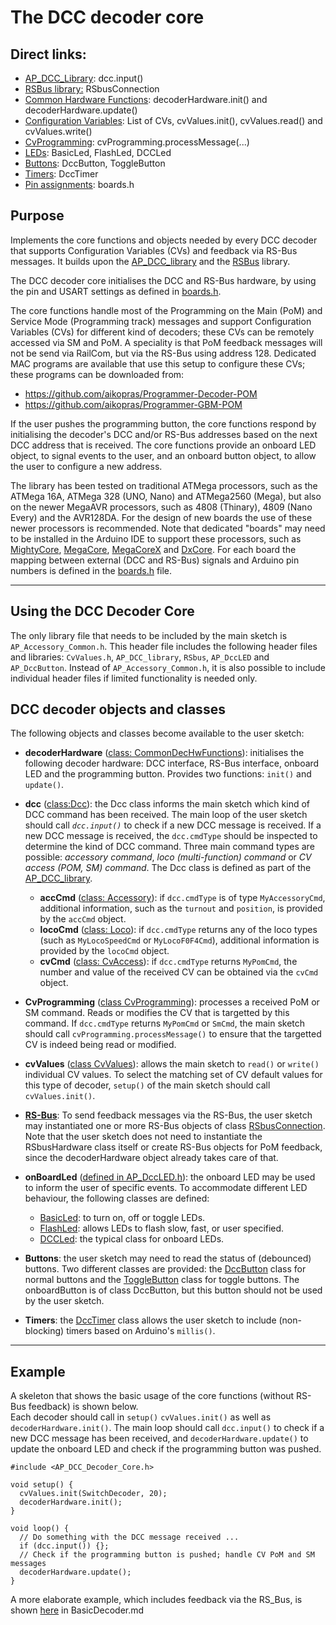 
# The DCC decoder core #

## Direct links: ##
- [AP_DCC_Library](https://github.com/aikopras/AP_DCC_library#AP_DCC_library):
  dcc.input()
- [RSBus library:](https://github.com/aikopras/RSbus)
  RSbusConnection
- [Common Hardware Functions](src/CommonFunctions/CommonFunctions.md):
  decoderHardware.init() and decoderHardware.update()
- [Configuration Variables](src/CvValues/CvValues.md):
  List of CVs, cvValues.init(), cvValues.read() and cvValues.write()
- [CvProgramming](src/CommonFunctions/CvProgramming.md):
   cvProgramming.processMessage(...)
- [LEDs](src/DccLED/DccLED.md#AP_DccLED): BasicLed, FlashLed, DCCLed
- [Buttons](src/DccButton/DccButton.md#DccButton): DccButton, ToggleButton
- [Timers](src/DccTimer/DccTimer.md#DccTimer): DccTimer
- [Pin assignments](src/boards.h): boards.h

## Purpose ##

Implements the core functions and objects needed by every DCC decoder that supports Configuration Variables (CVs) and feedback via RS-Bus messages. It builds upon the [AP_DCC_library](https://github.com/aikopras/AP_DCC_library#AP_DCC_library) and the [RSBus](https://github.com/aikopras/RSbus) library.

The DCC decoder core initialises the DCC and RS-Bus hardware, by using the pin and USART settings as defined in [boards.h](src/boards.h).

The core functions handle most of the Programming on the Main (PoM) and Service Mode (Programming track) messages and support Configuration Variables (CVs) for different kind of decoders; these CVs can be remotely accessed via SM and PoM. A speciality is that PoM feedback messages will not be send via RailCom, but via the RS-Bus using address 128. Dedicated MAC programs are available that use this setup to configure these CVs; these programs can be downloaded from:
- https://github.com/aikopras/Programmer-Decoder-POM
- https://github.com/aikopras/Programmer-GBM-POM

If the user pushes the programming button, the core functions respond by initialising the decoder's DCC and/or RS-Bus addresses based on the next DCC address that is received. The core functions provide an onboard LED object, to signal events to the user, and an onboard button object, to allow the user to configure a new address.

The library has been tested on traditional ATMega processors, such as the ATMega 16A, ATMega 328 (UNO, Nano) and ATMega2560 (Mega), but also on the newer MegaAVR processors, such as 4808 (Thinary), 4809 (Nano Every) and the AVR128DA. For the design of new boards the use of these newer processors is recommended. Note that dedicated "boards" may need to be installed in the Arduino IDE to support these processors, such as [MightyCore](https://github.com/MCUdude/MightyCore), [MegaCore](https://github.com/MCUdude/MegaCore), [MegaCoreX](https://github.com/MCUdude/MegaCoreX) and [DxCore](https://github.com/SpenceKonde/DxCore). For each board the mapping between external (DCC and RS-Bus) signals and Arduino pin numbers is defined in the [boards.h](src/boards.h) file.

____

## Using the DCC Decoder Core ##
The only library file that needs to be included by the main sketch is `AP_Accessory_Common.h`. This header file includes the following header files and libraries: `CvValues.h`, `AP_DCC_library`, `RSbus`, `AP_DccLED` and `AP_DccButton`. Instead of `AP_Accessory_Common.h`, it is also possible to include individual header files if limited functionality is needed only.

## DCC decoder objects and classes ##
The following objects and classes become available to the user sketch:

- **decoderHardware** ([class: CommonDecHwFunctions](src/CommonFunctions/CommonFunctions.md#CommonDecHwFunctions)): initialises the following decoder hardware: DCC interface, RS-Bus interface, onboard LED and the programming button. Provides two functions: `init()` and `update()`.

- **dcc** ([class:Dcc](https://github.com/aikopras/AP_DCC_library#Dcc)): the Dcc class informs the main sketch which kind of DCC command has been received. The main loop of the user sketch should call *`dcc.input()`* to check if a new DCC message is received. If a new DCC message is received, the `dcc.cmdType` should be inspected to determine the kind of DCC command. Three main command types are possible: *accessory command*, *loco (multi-function) command* or *CV access (POM, SM) command*. The Dcc class is defined as part of the [AP_DCC_library](https://github.com/aikopras/AP_DCC_library#AP_DCC_library).
  - **accCmd** ([class: Accessory](https://github.com/aikopras/AP_DCC_library#Accessory)): if `dcc.cmdType` is of type `MyAccessoryCmd`, additional information, such as the `turnout` and `position`, is provided by the `accCmd` object.
  - **locoCmd** ([class: Loco](https://github.com/aikopras/AP_DCC_library#Loco)): if `dcc.cmdType` returns any of the loco types (such as `MyLocoSpeedCmd` or `MyLocoF0F4Cmd`), additional information is provided by the `locoCmd` object.
  - **cvCmd** ([class: CvAccess](https://github.com/aikopras/AP_DCC_library#CvAccess)): if `dcc.cmdType` returns `MyPomCmd`, the number and value of the received CV can be obtained via the `cvCmd` object.


- **CvProgramming** ([class CvProgramming](src/CommonFunctions/CvProgramming.md#CvProgramming)): processes a received PoM or SM command. Reads or modifies the CV that is targetted by this command. If `dcc.cmdType` returns `MyPomCmd` or `SmCmd`, the main sketch should call `cvProgramming.processMessage()` to ensure that the targetted CV is indeed being read or modified.

- **cvValues** ([class CvValues](src/CvValues/CvValues.md#CvValues)): allows the main sketch to `read()` or `write()` individual CV values. To select the matching set of CV default values for this type of decoder, `setup()` of the main sketch should call `cvValues.init()`.

- **[RS-Bus](https://github.com/aikopras/RSbus#RSbus)**: To send feedback messages via the RS-Bus, the user sketch may instantiated one or more RS-Bus objects of class [RSbusConnection](https://github.com/aikopras/RSbus#RSbusConnection). Note that the user sketch does not need to instantiate the RSbusHardware class itself or create RS-Bus objects for PoM feedback, since the decoderHardware object already takes care of that.

- **onBoardLed** ([defined in AP_DccLED.h](src/DccLED/DccLED.md#AP_DccLED)): the onboard LED may be used to inform the user of specific events. To accommodate different LED behaviour, the following classes are defined:
  - [BasicLed](src/DccLED/DccLED.md#BasicLed): to turn on, off or toggle LEDs.
  - [FlashLed](src/DccLED/DccLED.md#FlashLed): allows LEDs to flash slow, fast, or user specified.
  - [DCCLed](src/DccLED/DccLED.md#DCCLed): the typical class for onboard LEDs.


- **Buttons**: the user sketch may need to read the status of (debounced) buttons. Two different classes are provided: the [DccButton](src/DccButton/DccButton.md#DccButton) class for normal buttons and the [ToggleButton](src/DccButton/DccButton.md#ToggleButton) class for toggle buttons. The onboardButton is of class DccButton, but this button should not be used by the user sketch.

- **Timers**: the [DccTimer](src/DccTimer/DccTimer.md#DccTimer) class allows the user sketch to include (non-blocking) timers based on Arduino's `millis()`.

___
## Example ##
A skeleton that shows the basic usage of the core functions (without RS-Bus feedback) is shown below.  
Each decoder should call in `setup()` `cvValues.init()` as well as `decoderHardware.init()`. The main loop should call `dcc.input()` to check if a new DCC message has been received, and `decoderHardware.update()` to update the onboard LED and check if the programming button was pushed.

````
#include <AP_DCC_Decoder_Core.h>

void setup() {
  cvValues.init(SwitchDecoder, 20);
  decoderHardware.init();
}

void loop() {
  // Do something with the DCC message received ...
  if (dcc.input()) {};
  // Check if the programming button is pushed; handle CV PoM and SM messages
  decoderHardware.update();
}
````
A more elaborate example, which includes feedback via the RS_Bus, is shown [here](examples/BasicDecoder/BasicDecoder.md) in BasicDecoder.md
